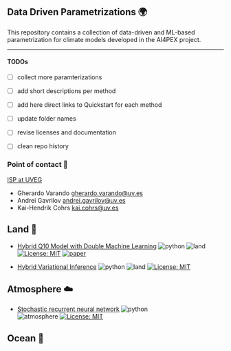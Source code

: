 ## Data Driven Parametrizations :earth_africa:




This repository contains a collection of data-driven and ML-based
parametrization for climate models developed in the AI4PEX project. 

----------

#### TODOs

- [ ] collect more paramterizations
- [ ] add short descriptions per method
- [ ] add here direct links to Quickstart for each method
- [ ] update folder names
- [ ] revise licenses and documentation 
- [ ] clean repo history


### Point of contact :email:

[ISP at UVEG](https://isp.uv.es/) 

- Gherardo Varando <gherardo.varando@uv.es>
- Andrei Gavrilov <andrei.gavrilov@uv.es> 
- Kai-Hendrik Cohrs <kai.cohrs@uv.es> 





## Land :evergreen_tree: 
- [Hybrid Q10 Model with Double Machine Learning](https://github.com/KaiHCohrs/hybrid-q10-model-chm)  ![python](https://img.shields.io/badge/python-yellow)  ![land](https://img.shields.io/badge/land-darkgreen)  [![License: MIT](https://img.shields.io/badge/License-MIT-yellow.svg)](https://opensource.org/licenses/MIT) [![paper](https://img.shields.io/badge/paper-gray)](https://doi.org/10.1088/2632-2153/ad5a60)  

- [Hybrid Variational Inference](https://github.com/EarthyScience/HybridVariationalInference.jl)  ![python](https://img.shields.io/badge/julia-yellow)  ![land](https://img.shields.io/badge/land-darkgreen)  [![License: MIT](https://img.shields.io/badge/License-MIT-yellow.svg)](https://opensource.org/licenses/MIT) 


## Atmosphere :cloud:

- [Stochastic recurrent neural network](https://github.com/andrei-ml/stochastic-rnn)  ![python](https://img.shields.io/badge/python-yellow)  
![atmosphere](https://img.shields.io/badge/atmosphere-lightblue)
[![License: MIT](https://img.shields.io/badge/License-MIT-yellow.svg)](https://opensource.org/licenses/MIT) 

## Ocean :ocean: 




